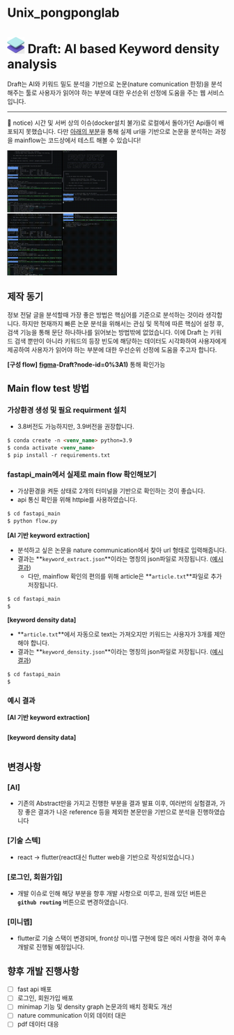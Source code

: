 # Unix_pongponglab

# <img src="./readme_source/Layers.png" width="40px" /> Draft: AI based Keyword density analysis

Draft는 AI와 키워드 밀도 분석을 기반으로 논문(nature comunication 한정)을 분석해주는 툴로 사용자가 읽어야 하는 부분에 대한 우선순위 선정에 도움을 주는 웹 서비스 입니다.


---

🚨 notice)
 시간 및 서버 상의 이슈(docker설치 불가)로 로컬에서 돌아가던 Api들이 배포되지 못했습니다. 다만 [아래의 부분](https://www.notion.so/Unix_pongponglab-532e775e875e45d98dc9d22e13e0da20)을 통해 실제 url을 기반으로 논문을 분석하는 과정을 mainflow는 코드상에서 테스트 해볼 수 있습니다!

<img width="50%" src="./readme_source/AI_keyword_extraction.gif"/>
<img width="50%" src="./readme_source/density_graph.gif"/>


## 제작 동기

정보 전달 글을 분석할때 가장 좋은 방법은 핵심어를 기준으로 분석하는 것이라 생각합니다. 하지만 현재까지 빠른 논문 분석을 위해서는 관심 및 목적에 따른 핵심어 설정 후, 검색 기능을 통해 문단 하나하나를 읽어보는 방법밖에 없었습니다. 이에 Draft 는 키워드 검색 뿐만이 아니라 키워드의 등장 빈도에 해당하는 데이터도 시각화하여 사용자에게 제공하여 사용자가 읽어야 하는 부분에 대한 우선순위 선정에 도움을 주고자 합니다.

**[구성 flow]** **[figma](https://www.figma.com/file/gNznrSMLdDRU0qhggi3DFM/Project_UNIX)-Draft?node-id=0%3A1)** 통해 확인가능

## Main flow test 방법

### 가상환경 생성 및 필요 requirment 설치

- 3.8버전도 가능하지만, 3.9버전을 권장합니다.

```markdown
$ conda create -n <venv_name> python=3.9
$ conda activate <venv_name>
$ pip install -r requirements.txt
```

### fastapi_main에서 실제로 main flow 확인해보기

- 가상환경을 켜둔 상태로 2개의 터미널을 기반으로 확인하는 것이 좋습니다.
- api 통신 확인을 위해 httpie를 사용하였습니다.

```markdown
$ cd fastapi_main
$ python flow.py
```

**[AI 기반 keyword extraction]**

- 분석하고 싶은 논문을 nature communication에서 찾아 url 형태로 입력해줍니다.
- 결과는 **`keyword_extract.json`**이라는 명칭의 json파일로 저장됩니다. ([예시 결과](https://www.notion.so/Unix_pongponglab-532e775e875e45d98dc9d22e13e0da20))
    - 다만, mainflow 확인의 편의를 위해 article은 **`article.txt`**파일로 추가 저장됩니다.

```markdown
$ cd fastapi_main
$ 
```

**[keyword density data]**

- **`article.txt`**에서 자동으로 text는 가져오지만 키워드는 사용자가 3개를 제안해야 합니다.
- 결과는 **`keyword_density.json`**이라는 명칭의 json파일로 저장됩니다. ([예시 결과](https://www.notion.so/Unix_pongponglab-532e775e875e45d98dc9d22e13e0da20))

```markdown
$ cd fastapi_main
$ 
```

### 예시 결과

**[AI 기반 keyword extraction]**

```json

```

**[keyword density data]**

```json

```

## 변경사항

### **[AI]**

- 기존의 Abstract만을 가지고 진행한 부분을 결과 발표 이후, 여러번의 실험결과, 가장 좋은 결과가 나온 reference 등을 제외한 본문만을 기반으로 분석을 진행하였습니다

### **[기술 스텍]**

- react → flutter(react대신 flutter web을 기반으로 작성되었습니다.)

### **[로그인, 회원가입]**

- 개발 이슈로 인해 해당 부분을 향후 개발 사항으로 미루고, 원래 있던 버튼은 **`github routing`** 버튼으로 변경하였습니다.

### **[미니맵]**

- flutter로 기술 스택이 변경되며, front상 미니맵 구현에 많은 에러 사항을 겪어 후속개발로 진행될 예정입니다.

## 향후 개발 진행사항

- [ ]  fast api 배포
- [ ]  로그인, 회원가입 배포
- [ ]  minimap 기능 및 density graph 논문과의 배치 정확도 개선
- [ ]  nature communication 이외 데이터 대은
- [ ]  pdf 데이터 대응
